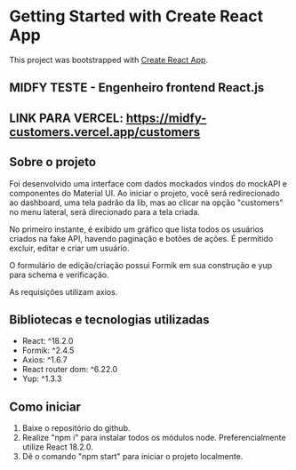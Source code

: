 # Getting Started with Create React App

This project was bootstrapped with [Create React App](https://github.com/facebook/create-react-app).

## MIDFY TESTE - Engenheiro frontend React.js

## LINK PARA VERCEL: https://midfy-customers.vercel.app/customers

## Sobre o projeto

Foi desenvolvido uma interface com dados mockados vindos do mockAPI e componentes do Material UI. Ao iniciar o projeto, você será redirecionado ao dashboard, uma tela padrão da lib, mas ao clicar na opção "customers" no menu lateral, será direcionado para a tela criada. 

No primeiro instante, é exibido um gráfico que lista todos os usuários criados na fake API, havendo paginação e botões de ações. É permitido excluir, editar e criar um usuário. 

O formulário de edição/criação possui Formik em sua construção e yup para schema e verificação. 

As requisições utilizam axios.

## Bibliotecas e tecnologias utilizadas
- React: ^18.2.0
- Formik: ^2.4.5
- Axios: ^1.6.7
- React router dom: ^6.22.0
- Yup: ^1.3.3

## Como iniciar

1. Baixe o repositório do github.
2. Realize "npm i" para instalar todos os módulos node. Preferencialmente utilize React 18.2.0.
3. Dê o comando "npm start" para iniciar o projeto localmente. 